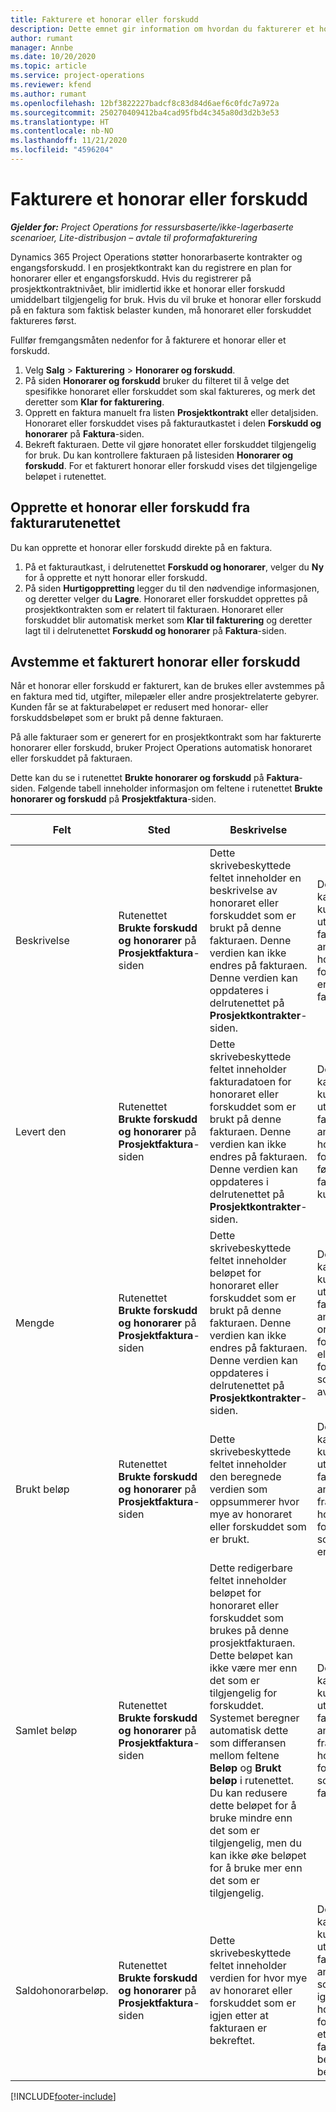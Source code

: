 ```yaml
---
title: Fakturere et honorar eller forskudd
description: Dette emnet gir information om hvordan du fakturerer et honorar eller forskudd i Project Operations.
author: rumant
manager: Annbe
ms.date: 10/20/2020
ms.topic: article
ms.service: project-operations
ms.reviewer: kfend
ms.author: rumant
ms.openlocfilehash: 12bf3822227badcf8c83d84d6aef6c0fdc7a972a
ms.sourcegitcommit: 250270409412ba4cad95fbd4c345a80d3d2b3e53
ms.translationtype: HT
ms.contentlocale: nb-NO
ms.lasthandoff: 11/21/2020
ms.locfileid: "4596204"
---
```

# <a name="invoice-a-retainer-or-an-advance"></a>Fakturere et honorar eller forskudd

_**Gjelder for:** Project Operations for ressursbaserte/ikke-lagerbaserte scenarioer, Lite-distribusjon – avtale til proformafakturering_

Dynamics 365 Project Operations støtter honorarbaserte kontrakter og engangsforskudd. I en prosjektkontrakt kan du registrere en plan for honorarer eller et engangsforskudd. Hvis du registrerer på prosjektkontraktnivået, blir imidlertid ikke et honorar eller forskudd umiddelbart tilgjengelig for bruk. Hvis du vil bruke et honorar eller forskudd på en faktura som faktisk belaster kunden, må honoraret eller forskuddet faktureres først.

Fullfør fremgangsmåten nedenfor for å fakturere et honorar eller et forskudd.

1. Velg **Salg** > **Fakturering** > **Honorarer og forskudd**. 
2. På siden **Honorarer og forskudd** bruker du filteret til å velge det spesifikke honoraret eller forskuddet som skal faktureres, og merk det deretter som **Klar for fakturering**.
3. Opprett en faktura manuelt fra listen **Prosjektkontrakt** eller detaljsiden. Honoraret eller forskuddet vises på fakturautkastet i delen **Forskudd og honorarer** på **Faktura**-siden.
4. Bekreft fakturaen. Dette vil gjøre honoratet eller forskuddet tilgjengelig for bruk. Du kan kontrollere fakturaen på listesiden **Honorarer og forskudd**. For et fakturert honorar eller forskudd vises det tilgjengelige beløpet i rutenettet.

## <a name="create-a-retainer-or-advance-from-the-invoice-grid"></a>Opprette et honorar eller forskudd fra fakturarutenettet

Du kan opprette et honorar eller forskudd direkte på en faktura.

1. På et fakturautkast, i delrutenettet **Forskudd og honorarer**, velger du **Ny** for å opprette et nytt honorar eller forskudd. 
2. På siden **Hurtigoppretting** legger du til den nødvendige informasjonen, og deretter velger du **Lagre**. Honoraret eller forskuddet opprettes på prosjektkontrakten som er relatert til fakturaen. Honoraret eller forskuddet blir automatisk merket som **Klar til fakturering** og deretter lagt til i delrutenettet **Forskudd og honorarer** på **Faktura**-siden.

## <a name="reconcile-an-invoiced-retainer-or-advance"></a>Avstemme et fakturert honorar eller forskudd

Når et honorar eller forskudd er fakturert, kan de brukes eller avstemmes på en faktura med tid, utgifter, milepæler eller andre prosjektrelaterte gebyrer. Kunden får se at fakturabeløpet er redusert med honorar- eller forskuddsbeløpet som er brukt på denne fakturaen.

På alle fakturaer som er generert for en prosjektkontrakt som har fakturerte honorarer eller forskudd, bruker Project Operations automatisk honoraret eller forskuddet på fakturaen.

Dette kan du se i rutenettet **Brukte honorarer og forskudd** på **Faktura**-siden. Følgende tabell inneholder informasjon om feltene i rutenettet **Brukte honorarer og forskudd** på **Prosjektfaktura**-siden.

| Felt | Sted | Beskrivelse | Nedstrøms påvirkning |
| --- | --- | --- | --- |
| Beskrivelse | Rutenettet **Brukte forskudd og honorarer** på **Prosjektfaktura**-siden |Dette skrivebeskyttede feltet inneholder en beskrivelse av honoraret eller forskuddet som er brukt på denne fakturaen. Denne verdien kan ikke endres på fakturaen. Denne verdien kan oppdateres i delrutenettet på **Prosjektkontrakter**-siden. | Dette feltet kan vises til kunden på den utskrevne fakturaen for å angi hvilket honorar eller forskudd som er brukt på fakturaen. |
| Levert den | Rutenettet **Brukte forskudd og honorarer** på **Prosjektfaktura**-siden  | Dette skrivebeskyttede feltet inneholder fakturadatoen for honoraret eller forskuddet som er brukt på denne fakturaen. Denne verdien kan ikke endres på fakturaen. Denne verdien kan oppdateres i delrutenettet på **Prosjektkontrakter**-siden. | Dette feltet kan vises til kunden på den utskrevne fakturaen for å angi datoen da honoraret eller forskuddet først ble fakturert til kunden. |
| Mengde | Rutenettet **Brukte forskudd og honorarer** på **Prosjektfaktura**-siden  | Dette skrivebeskyttede feltet inneholder beløpet for honoraret eller forskuddet som er brukt på denne fakturaen. Denne verdien kan ikke endres på fakturaen. Denne verdien kan oppdateres i delrutenettet på **Prosjektkontrakter**-siden. | Dette feltet kan vises til kunden på den utskrevne fakturaen for å angi originalbeløpet for honoraret eller forskuddet som ble betalt av kunden. |
| Brukt beløp | Rutenettet **Brukte forskudd og honorarer** på **Prosjektfaktura**-siden  | Dette skrivebeskyttede feltet inneholder den beregnede verdien som oppsummerer hvor mye av honoraret eller forskuddet som er brukt. | Dette feltet kan vises til kunden på den utskrevne fakturaen for å angi beløpet fra dette honoraret eller forskuddet som allerede er brukt. |
| Samlet beløp | Rutenettet **Brukte forskudd og honorarer** på **Prosjektfaktura**-siden  | Dette redigerbare feltet inneholder beløpet for honoraret eller forskuddet som brukes på denne prosjektfakturaen. Dette beløpet kan ikke være mer enn det som er tilgjengelig for forskuddet. Systemet beregner automatisk dette som differansen mellom feltene **Beløp** og **Brukt beløp** i rutenettet. Du kan redusere dette beløpet for å bruke mindre enn det som er tilgjengelig, men du kan ikke øke beløpet for å bruke mer enn det som er tilgjengelig. | Dette feltet kan vises til kunden på den utskrevne fakturaen for å angi beløpet fra dette honoraret eller forskuddet som brukes på fakturaen. |
| Saldohonorarbeløp. | Rutenettet **Brukte forskudd og honorarer** på **Prosjektfaktura**-siden  | Dette skrivebeskyttede feltet inneholder verdien for hvor mye av honoraret eller forskuddet som er igjen etter at fakturaen er bekreftet. | Dette feltet kan vises til kunden på den utskrevne fakturaen for å angi beløpet som vil være igjen fra dette honoraret eller forskuddet etter at fakturaen er bekreftet og betalt. |


[!INCLUDE[footer-include](../../includes/footer-banner.md)]